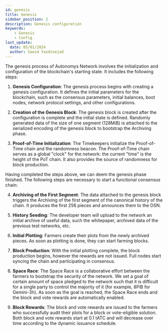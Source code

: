 ```yaml
---
id: genesis
title: Genesis
sidebar_position: 2
description: Genesis configuration
keywords:
    - Genesis
    - Config
last_update:
  date: 05/01/2024
  author: Saeid Yazdinejad
---
```


The genesis process of Autonomys Network involves the initialization and configuration of the blockchain's starting state. It includes the following steps:

1. **Genesis Configuration**: The genesis process begins with creating a genesis configuration. It defines the initial parameters for the blockchain, such as the consensus parameters, initial balances, boot nodes, network protocol settings, and other configurations.

2. **Creation of the Genesis Block**: The genesis block is created after the configuration is complete and the initial state is defined. Randomly generated data of the size of one segment (128MiB) is attached to the serialized encoding of the genesis block to bootstrap the Archiving phase.

3. **Proof-of-Time Initialization**: The Timekeepers initialize the Proof-of-Time chain and the randomness beacon. The Proof-of-Time chain serves as a global "clock" for the network: the current "time" is the height of the PoT chain. 
It also provides the source of randomness for block production.

Having completed the steps above, we can deem the genesis phase finished. The following steps are necessary to start a functional consensus chain:

4. **Archiving of the First Segment**: The data attached to the genesis block triggers the Archiving of the first segment of the canonical history of the chain. It produces the first 256 pieces and announces them to the DSN.

5. **History Seeding**: The developer team will upload to the network an initial archive of useful data, such the whitepaper, archived data of the previous test networks, etc.

6. **Initial Plotting**: Farmers create their plots from the newly archived pieces. As soon as plotting is done, they can start farming blocks.

7. **Block Production**: With the initial plotting complete, the block production begins, however the rewards are not issued. Full nodes start syncing the chain and participating in consensus.

8. **Space Race**: The Space Race is a collaborative effort between the farmers to bootstrap the security of the network. We set a goal of certain amount of space pledged to the network such that it is difficult for a single party to control the majority of it (for example, 8PiB for Gemini-3h). As soon as the goal is reached, the Space Race ends and the block and vote rewards are automatically enabled.

9. **Block Rewards**: The block and vote rewards are issued to the farmers who successfully audit their plots for a block or vote-eligible solution. Both block and vote rewards start at 0.1 tATC and will decrease over time according to the dynamic issuance schedule.
